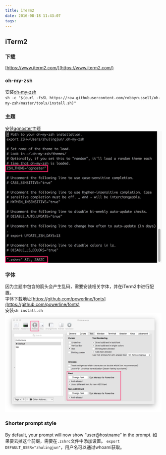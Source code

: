 ```yaml
---
title: iTerm2
date: 2016-08-18 11:43:07
tags:
---
```


## iTerm2

### 下载
[https://www.iterm2.com/](https://www.iterm2.com/)

### oh-my-zsh
安装[oh-my-zsh](https://github.com/robbyrussell/oh-my-zsh)<br />
`sh -c "$(curl -fsSL https://raw.githubusercontent.com/robbyrussell/oh-my-zsh/master/tools/install.sh)"`

### 主题
安装[agnoster](https://gist.github.com/agnoster/3712874)主题<br />
![](../img/iterm2_zsh_theme_agnoster.jpg)

### 字体
因为主题中包含的箭头会产生乱码，需要安装相关字体，并在iTerm2中进行配置。<br />
字体下载地址[https://github.com/powerline/fonts](https://github.com/powerline/fonts)<br />
安装`sh install.sh`<br />
![](../img/iterm2_zsh_font_powerline.jpg)

### Shorter prompt style
By default, your prompt will now show “user@hostname” in the prompt. 如果要去掉这个前缀，需要在`.zshrc`文件中添加设置。
`export DEFAULT_USER="zhulingjun"`，用户名可以通过whoami获取。
